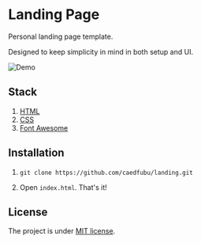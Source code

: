 # Landing Page

Personal landing page template.

Designed to keep simplicity in mind in both setup and UI.

![Demo](https://imgur.com/a/arwUlz4)

## Stack

1. [HTML](https://developer.mozilla.org/en-US/docs/Web/HTML)
2. [CSS](https://developer.mozilla.org/en-US/docs/Web/CSS)
3. [Font Awesome](https://fontawesome.com/)





   
## Installation

1. `git clone https://github.com/caedfubu/landing.git`

2. Open `index.html`. That's it!

## License

The project is under [MIT license](https://choosealicense.com/licenses/mit/).
